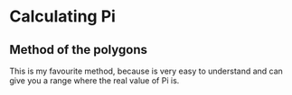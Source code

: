 # Calculating Pi
## Method of the polygons

This is my favourite method, because is very easy to understand and can give you a range where the real value of Pi is.
